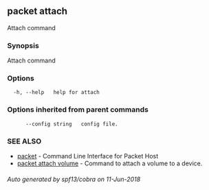 ## packet attach

Attach command

### Synopsis

Attach command

### Options

```
  -h, --help   help for attach
```

### Options inherited from parent commands

```
      --config string   config file.
```

### SEE ALSO

* [packet](packet.md)	 - Command Line Interface for Packet Host
* [packet attach volume](packet_attach_volume.md)	 - Command to attach a volume to a device.

###### Auto generated by spf13/cobra on 11-Jun-2018

